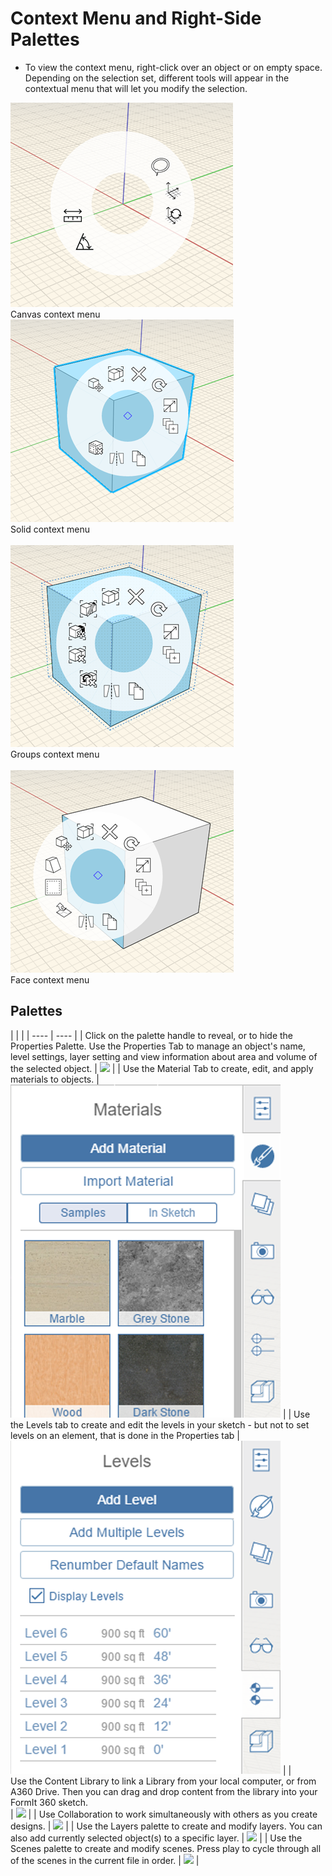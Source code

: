 # Context Menu and Right-Side Palettes


* To view the context menu, right-click over an object or on empty space. Depending on the selection set, different tools will appear in the contextual menu that will let you modify the selection. 
    
![](Images/GUID-A91393B3-6AFD-4A36-A766-C15D21C0A4AD-low.png) <br>Canvas context menu<br> 
![](Images/GUID-7E7240F8-0027-4F01-AD5D-9FE71CACCC10-low.png) <br>Solid context menu<br>  
![](Images/GUID-F9112937-1DD8-4500-8613-93E9AFB93568-low.png) <br>Groups context menu<br>     
![](Images/GUID-875CD4E5-E3A3-4F3C-A849-9CE6E26DAEA3-low.png) <br>Face context menu<br>  

## Palettes

| | |
    | ---- | ---- |
    | Click on the palette handle to reveal, or to hide the Properties Palette. Use the Properties Tab to manage an object's name, level settings, layer setting and view information about area and volume of the selected object.   |   ![](Images/GUID-A061E419-F183-4D8C-9265-A9F400EC7E93-low.png)   |
    | Use the Material Tab to create, edit, and apply materials to objects.   |   ![](Images/GUID-D8DB2F73-E1FF-40C0-9C43-9A8B69136EE4-low.png)   |
    | Use the Levels tab to create and edit the levels in your sketch - but not to set levels on an element, that is done in the Properties tab   |   ![](Images/GUID-875750E4-17E6-4057-B231-BD776223CEAE-low.png)   |
    | <br>Use the Content Library to link a Library from your local computer, or from A360 Drive. Then you can drag and drop content from the library into your FormIt 360 sketch.<br>  |   ![](Images/GUID-28DCD782-6555-40C0-9558-8CC096B5930C-low.png)   |
    | Use Collaboration to work simultaneously with others as you create designs.   |   ![](Images/GUID-E17BEBE7-6486-4302-BCE6-211C601AEAC6-low.png)   |
    | Use the Layers palette to create and modify layers. You can also add currently selected object(s) to a specific layer.   |   ![](Images/GUID-9E95DA19-0C90-47FD-B4E4-39716C331640-low.png)   |
    | Use the Scenes palette to create and modify scenes. Press play to cycle through all of the scenes in the current file in order.   |   ![](Images/GUID-5FB0624F-EA3A-46B2-A01E-A1C35A19C76F-low.png)   |
